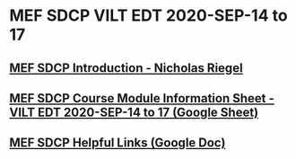 #  MEF SDCP VILT EDT 2020-SEP-14 to 17

## [MEF SDCP Introduction - Nicholas Riegel](https://docs.google.com/presentation/d/1dDd9z5g9wYJKA0nkQ3nePmTewDzV1EeT4feaJpl1iT0/edit?usp=sharing)

## [MEF SDCP Course Module Information Sheet - VILT EDT 2020-SEP-14 to 17 (Google Sheet)](https://docs.google.com/spreadsheets/d/1QKmV92awK7CAnf3agRkTzCrCDbE9939W5diI_vVeqQM/edit?usp=sharing)

## [MEF SDCP Helpful Links (Google Doc)](https://docs.google.com/document/d/1CEhzOy3CoO7A5GLpZ-TgOyks7mE6EZ4iq-6ft3hRnw0/edit?usp=sharing)
